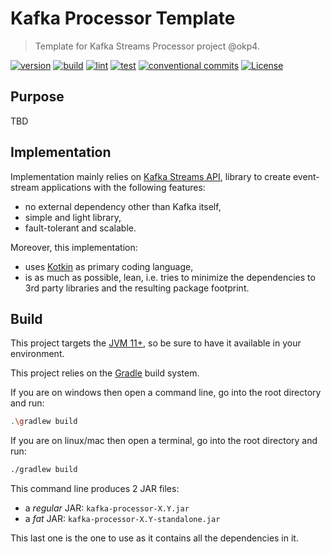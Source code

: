 # Kafka Processor Template

> Template for Kafka Streams Processor project @okp4.

[![version](https://img.shields.io/github/v/release/okp4/template-kafka-processor)](https://github.com/okp4/template-kafka-processor/releases)
[![build](https://github.com/okp4/template-kafka-processor/actions/workflows/build.yml/badge.svg)](https://github.com/okp4/template-kafka-processor/actions/workflows/build.yml)
[![lint](https://github.com/okp4/template-kafka-processor/actions/workflows/lint.yml/badge.svg)](https://github.com/okp4/template-kafka-processor/actions/workflows/lint.yml)
[![test](https://github.com/okp4/template-kafka-processor/actions/workflows/test.yml/badge.svg)](https://github.com/okp4/template-kafka-processor/actions/workflows/test.yml)
[![conventional commits](https://img.shields.io/badge/Conventional%20Commits-1.0.0-yellow.svg)](https://conventionalcommits.org)
[![License](https://img.shields.io/badge/License-BSD_3--Clause-blue.svg)](https://opensource.org/licenses/BSD-3-Clause)

## Purpose

TBD

## Implementation

Implementation mainly relies on [Kafka Streams API](https://kafka.apache.org/documentation/streams), library to create
event-stream applications with the following features:

- no external dependency other than Kafka itself,
- simple and light library,
- fault-tolerant and scalable.

Moreover, this implementation:

- uses [Kotkin](https://kotlinlang.org/) as primary coding language,
- is as much as possible, lean, i.e. tries to minimize the dependencies to 3rd party libraries and the resulting package
  footprint.

## Build

This project targets the [JVM 11+](https://openjdk.java.net/), so be sure to have it available in your environment.

This project relies on the [Gradle](https://gradle.org/) build system.

If you are on windows then open a command line, go into the root directory and run:

```sh
.\gradlew build
```

If you are on linux/mac then open a terminal, go into the root directory and run:

```sh
./gradlew build
```

This command line produces 2 JAR files:

- a _regular_ JAR: `kafka-processor-X.Y.jar`
- a _fat_ JAR: `kafka-processor-X.Y-standalone.jar`

This last one is the one to use as it contains all the dependencies in it.
